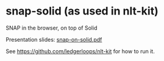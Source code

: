 # snap-solid (as used in nlt-kit)

SNAP in the browser, on top of Solid

Presentation slides: [snap-on-solid.pdf](snap-on-solid.pdf)

See https://github.com/ledgerloops/nlt-kit for how to run it.